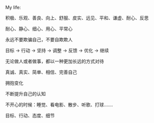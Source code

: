 My life:

积极、乐观、善良、向上、舒服、皮实、远见、平和、谦虚、耐心、反思

耐心、静心、细心、用心、平常心

永远不要欺骗自己，不要自欺欺人

目标 -> 行动 -> 坚持 -> 调整 -> 反馈 -> 优化 -> 继续

无论做人或者做事，都以一种更加长远的方式对待

真诚、真实、简单、相信、完善自己

拥抱变化

不断提升自己的认知

不开心的时候：睡觉、看电影、散步、听歌、打球.......

目标、行动、态度、细节